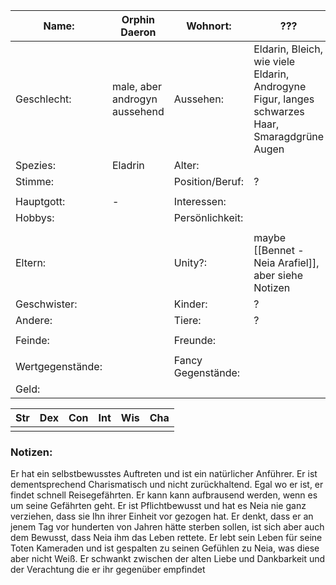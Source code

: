 
| Name:            | Orphin Daeron                 | Wohnort:           | ???                                                                                            |
| ---------------- | ----------------------------- | ------------------ | ---------------------------------------------------------------------------------------------- |
| Geschlecht:      | male, aber androgyn aussehend | Aussehen:          | Eldarin, Bleich, wie viele Eldarin, Androgyne Figur, langes schwarzes Haar, Smaragdgrüne Augen |
| Spezies:         | Eladrin                       | Alter:             |                                                                                                |
| Stimme:          |                               | Position/Beruf:    | ?                                                                                              |
|                  |                               |                    |                                                                                                |
| Hauptgott:       | -                             | Interessen:        |                                                                                                |
| Hobbys:          |                               | Persönlichkeit:    |                                                                                                |
|                  |                               |                    |                                                                                                |
| Eltern:          |                               | Unity?:            | maybe [[Bennet - Neia Arafiel]], aber siehe Notizen                                            |
| Geschwister:     |                               | Kinder:            | ?                                                                                              |
| Andere:          |                               | Tiere:             | ?                                                                                              |
|                  |                               |                    |                                                                                                |
| Feinde:          |                               | Freunde:           |                                                                                                |
|                  |                               |                    |                                                                                                |
| Wertgegenstände: |                               | Fancy Gegenstände: |                                                                                                |
| Geld:            |                               |                    |                                                                                                |

| Str | Dex | Con | Int | Wis | Cha |
| --- | --- | --- | --- | --- | --- |
|     |     |     |     |     |     |
### Notizen:
Er hat ein selbstbewusstes Auftreten und ist ein natürlicher Anführer. Er ist dementsprechend Charismatisch und nicht zurückhaltend. Egal wo er ist, er findet schnell Reisegefährten. Er kann kann aufbrausend werden, wenn es um seine Gefährten geht. Er ist Pflichtbewusst und hat es Neia nie ganz verziehen, dass sie Ihn ihrer Einheit vor gezogen hat. Er denkt, dass er an jenem Tag vor hunderten von Jahren hätte sterben sollen, ist sich aber auch dem Bewusst, dass Neia ihm das Leben rettete. Er lebt sein Leben für seine Toten Kameraden und ist gespalten zu seinen Gefühlen zu Neia, was diese aber nicht Weiß. Er schwankt zwischen der alten Liebe und Dankbarkeit und der Verachtung die er ihr gegenüber empfindet